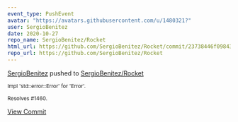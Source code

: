 ```yaml
---
event_type: PushEvent
avatar: "https://avatars.githubusercontent.com/u/1480321?"
user: SergioBenitez
date: 2020-10-27
repo_name: SergioBenitez/Rocket
html_url: https://github.com/SergioBenitez/Rocket/commit/23738446f09843a955c164228fd248836f18a893
repo_url: https://github.com/SergioBenitez/Rocket
---
```


<a href='https://github.com/SergioBenitez' target='_blank'>SergioBenitez</a> pushed to <a href='https://github.com/SergioBenitez/Rocket' target='_blank'>SergioBenitez/Rocket</a>

<small>Impl 'std::error::Error' for 'Error'.

Resolves #1460.</small>

<a href='https://github.com/SergioBenitez/Rocket/commit/23738446f09843a955c164228fd248836f18a893' target='_blank'>View Commit</a>
